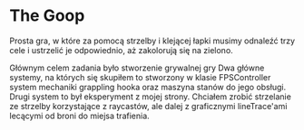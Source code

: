 # The Goop

Prosta gra, w które za pomocą strzelby i klejącej łapki musimy odnaleźć trzy cele i ustrzelić je odpowiednio, aż zakolorują się na zielono.


Głównym celem zadania było stworzenie grywalnej gry
Dwa główne systemy, na których się skupiłem to stworzony w klasie FPSController system mechaniki grappling hooka oraz maszyna stanów do jego obsługi.
Drugi system to był eksperyment z mojej strony. Chciałem zrobić strzelanie ze strzelby korzystające z raycastów, ale dalej z graficznymi lineTrace'ami lecącymi od broni do miejsa trafienia. 
